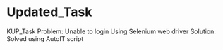 # Updated_Task
KUP_Task
Problem: Unable to login Using Selenium web driver
Solution: Solved using AutoIT script 
